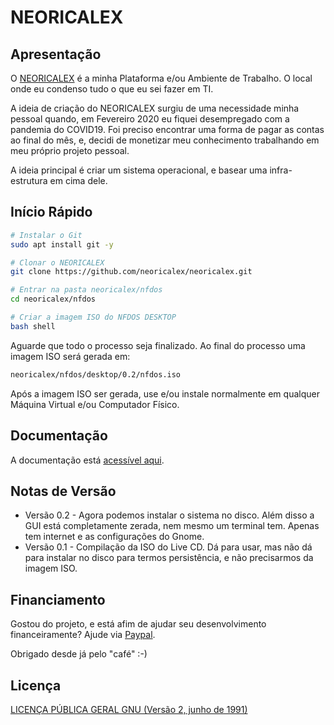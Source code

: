 # NEORICALEX

## Apresentação

O [NEORICALEX](https://neoricalex.com.br) é a minha Plataforma e/ou Ambiente de Trabalho. O local onde eu condenso tudo o que eu sei fazer em TI.

A ideia de criação do NEORICALEX surgiu de uma necessidade minha pessoal quando, em Fevereiro 2020 eu fiquei desempregado com a pandemia do COVID19. Foi preciso encontrar uma forma de pagar as contas ao final do mês, e, decidi de monetizar meu conhecimento trabalhando em meu próprio projeto pessoal.

A ideia principal é criar um sistema operacional, e basear uma infra-estrutura em cima dele.

## Início Rápido

```bash
# Instalar o Git
sudo apt install git -y

# Clonar o NEORICALEX
git clone https://github.com/neoricalex/neoricalex.git

# Entrar na pasta neoricalex/nfdos
cd neoricalex/nfdos

# Criar a imagem ISO do NFDOS DESKTOP
bash shell
```
Aguarde que todo o processo seja finalizado. Ao final do processo uma imagem ISO será gerada em:
```bash
neoricalex/nfdos/desktop/0.2/nfdos.iso
```

Após a imagem ISO ser gerada, use e/ou instale normalmente em qualquer Máquina Virtual e/ou Computador Físico.

## Documentação

A documentação está [acessível aqui](https://neoricalex.readthedocs.io).

## Notas de Versão

* Versão 0.2 - Agora podemos instalar o sistema no disco. Além disso a GUI está completamente zerada, nem mesmo um terminal tem. Apenas tem internet e as configurações do Gnome.
* Versão 0.1 - Compilação da ISO do Live CD. Dá para usar, mas não dá para instalar no disco para termos persistência, e não precisarmos da imagem ISO.

## Financiamento

Gostou do projeto, e está afim de ajudar seu desenvolvimento financeiramente?
Ajude via [Paypal](https://www.paypal.me/AleexFL).

Obrigado desde já pelo "café" :-)

## Licença

[LICENÇA PÚBLICA GERAL GNU (Versão 2, junho de 1991)](./LICENSE)
